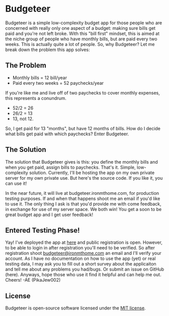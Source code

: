 # Budgeteer

Budgeteer is a simple low-complexity budget app for those people who are concerned with really only one aspect of a budget: making sure bills get paid and you're not left broke.
With this "bill first" mindset, this is aimed at the niche group of people who have monthly bills, but are paid every two weeks.
This is actually quite a lot of people. So, why Budgeteer? Let me break down the problem this app solves:

## The Problem

- Monthly bills = 12 bill/year
- Paid every two weeks = 52 paychecks/year

If you're like me and live off of two paychecks to cover monthly expenses, this represents a conundrum.
- 52/2 = 26
- 26/2 = 13
- 13, not 12.

So, I get paid for 13 "months", but have 12 months of bills. How do I decide what bills get paid with which paychecks? Enter Budgeteer.

## The Solution

The solution that Budgeteer gives is this: you define the monthly bills and when you get paid, assign bills to paychecks. That's it. Simple, low-complexity solution.
Currently, I'll be hosting the app on my own private server for my own private use. But here's the source code. If you like it, you can use it!

In the near future, it will live at budgeteer.ironmthome.com, for production testing purposes. If and when that happens shoot me an email if you'd like to use it. The only thing I ask is that you'd provide me with come feedback, in exchange for use of my server space. We both win! You get a soon to be great budget app and I get user feedback!

## Entered Testing Phase!

Yay! I've deployed the app at [here](https://www.budgeteer.ironmthome.com) and public registration is open. However, to be able to login in after registration you'll need to be verified. So after registration shoot budgeteer@ironmthome.com an email and I'll verify your account. As I have no documentation on how to use the app (yet) or real testing data, I may ask you to fill out a short survey about the applicaiton and tell me about any problems you had/bugs. Or submit an issue on GitHub (here). Anyways, hope those who use it find it helpful and can help me out. Cheers!
-AE (PikaJew002)

## License

Budgeteer is open-source software licensed under the [MIT license](https://opensource.org/licenses/MIT).
